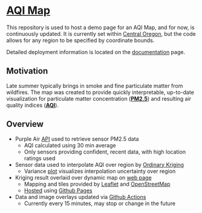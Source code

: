 # [AQI Map](https://nbpub.github.io/AQI_Map/)

This repository is used to host a demo page for an AQI Map, and for now, is continuously updated. 
It is currently set within [Central Oregon](https://en.wikipedia.org/wiki/Central_Oregon), 
but the code allows for any region to be specified by coordinate bounds.

Detailed deployment information is located on the [documentation](/docs#aqi-map-documentation) page.
 
## Motivation

Late summer typically brings in smoke and fine particulate matter from wildfires. 
The map was created to provide quickly interpretable, up-to-date visualization for particulate matter
concentration (**[PM2.5](https://www.epa.gov/pm-pollution/particulate-matter-pm-basics)**) 
and resulting air quality indices (**[AQI](https://www.airnow.gov/aqi/aqi-basics/)**).


## Overview

 - Purple Air [API](https://api.purpleair.com/) used to retrieve sensor PM2.5 data
   - AQI calculated using 30 min average
   - Only sensors providing confident, recent data, with high location ratings used
 - Sensor data used to interpolate AQI over region by [Ordinary Kriging](https://en.wikipedia.org/wiki/Kriging)
   - Variance [plot](/data/kriging_variance.png) visualizes interpolation uncertainty over region
 - Kriging result overlaid over dynamic map on [web page](/index.html)
   - Mapping and tiles provided by [Leaflet](https://leafletjs.com/) and [OpenStreetMap](https://www.openstreetmap.org/)
   - [Hosted](https://nbpub.github.io/AQI_Map/) using [Github Pages](https://pages.github.com/)
 - Data and image overlays updated via [Github Actions](https://github.com/NBPub/AQI_Map)
   - Currently every 15 minutes, may stop or change in the future
	 
